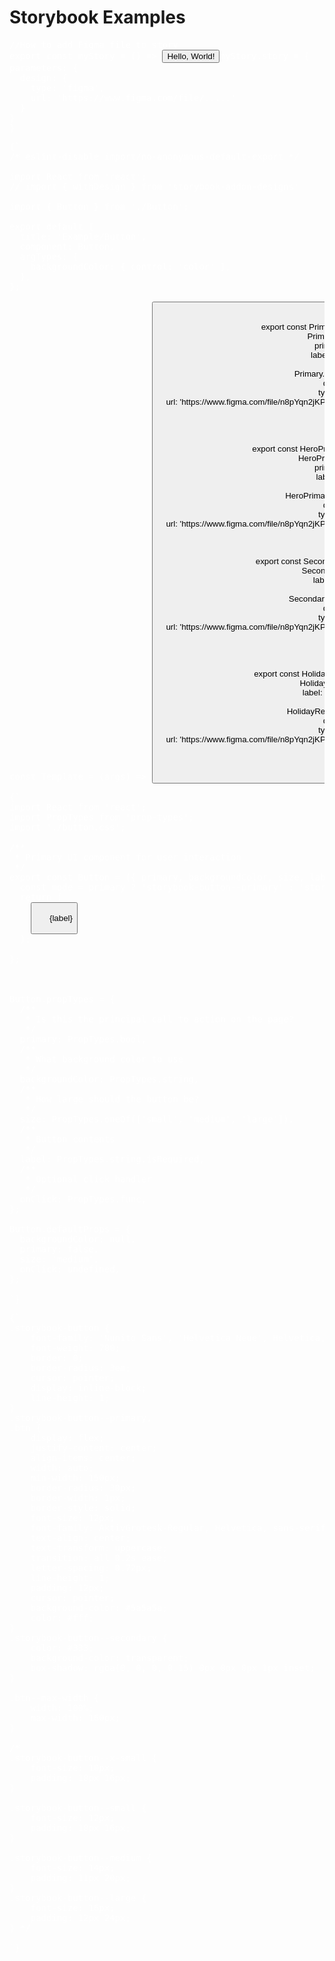 # Storybook Examples

<pre>
//How to add Figma file to story
export const myStory = () => <Button>Hello, World!</Button>myStory.story = {
parameters: {
  design: {
    type: 'figma',
    url: 'https://www.figma.com/file/.....'
  }
}
}
</pre>

<pre>{`
/* eslint-disable import/no-anonymous-default-export */

import React from 'react';
// import { withDesign } from 'storybook-addon-designs'

import { Button } from './Button';

export default {
  title: 'Example/Button',
  component: Button,
  argTypes: {
    backgroundColor: { control: 'color' },
  },
};

const Template = (args) => <Button {...args} />;

export const Primary = Template.bind({});
Primary.args = {
  primary: true,
  label: 'Primary',
};
Primary.parameters = {
  design: {
    type: 'figma',
    url: 'https://www.figma.com/file/n8pYqn2jKPnBTc5yUMg4hU/Design-System?node-id=11%3A6',
  },
}


export const HeroPrimary = Template.bind({});
HeroPrimary.args = {
  primary: true,
  label: 'Hero',
};
HeroPrimary.parameters = {
  design: {
    type: 'figma',
    url: 'https://www.figma.com/file/n8pYqn2jKPnBTc5yUMg4hU/Design-System?node-id=11%3A6',
  },
}

export const Secondary = Template.bind({});
Secondary.args = {
  label: 'Button',
};
Secondary.parameters = {
  design: {
    type: 'figma',
    url: 'https://www.figma.com/file/n8pYqn2jKPnBTc5yUMg4hU/Design-System?node-id=11%3A6',
  },
}


export const HolidayRed = Template.bind({});
HolidayRed.args = {
  label: 'Holiday Red',
};
HolidayRed.parameters = {
  design: {
    type: 'figma',
    url: 'https://www.figma.com/file/n8pYqn2jKPnBTc5yUMg4hU/Design-System?node-id=11%3A6',
  },
}

`}
</pre>

<pre>{`
import React from 'react';
import PropTypes from 'prop-types';
import './button.css';

/**
 * Primary UI component for user interaction
 */
export const Button = ({ primary, backgroundColor, size, label, ...props }) => {
  const mode = primary ? 'storybook-button--primary' : 'storybook-button--secondary';
  return (
    <button
      type="button"
      className={['btn bold', `storybook-button--${size}`, mode].join(' ')}
      style={backgroundColor && { backgroundColor }}
      {...props}
    >
      {label}
    </button>
  );
  
};



Button.propTypes = {
  /**
   * Is this the principal call to action on the page?
   */
  primary: PropTypes.bool,
  /**
   * What background color to use
   */
  backgroundColor: PropTypes.string,
  /**
   * How large should the button be?
   */
  size: PropTypes.oneOf(['small', 'medium', 'large']),
  /**
   * Button contents
   */
  label: PropTypes.string.isRequired,
  /**
   * Optional click handler
   */
  onClick: PropTypes.func,
};

Button.defaultProps = {
  backgroundColor: null,
  primary: false,
  size: 'medium',
  onClick: undefined,
};

`}
</pre>

<pre>{`
.storybook-button {
	font-family: 'Nunito Sans', 'Helvetica Neue', Helvetica, Arial, sans-serif;
	font-weight: 700;
	border: 0;
	border-radius: 3em;
	cursor: pointer;
	display: inline-block;
	line-height: 1;
}
.storybook-button--primary,
.btn {
	display: flex;
	justify-content: center;
	align-items: center;
	width: auto;
	min-width: 150px;
	border-radius: 30px;
	border-width: 1px;
	border-style: solid;
	font-size: 12px;
	font-family: AktivGrotesk-Regular, Helvetica, sans-serif;
	text-align: center;
	text-transform: uppercase;
	transition: all 0.2s ease;
	letter-spacing: 0.72px;
	line-height: 1;
	padding: 12px;
	cursor: pointer;
	background-color: #5a5a5a;
	color: #fff;
}
.storybook-button--secondary {
	color: #333;
	background-color: transparent;
	box-shadow: rgba(0, 0, 0, 0.15) 0px 0px 0px 1px inset;
}

.btn--max-width {
	width: 100%;
	max-width: 160px;
}

/* 
.storybook-button--x-small {
	font-size: 10px;
	padding: 10px 16px;
}

.storybook-button--small {
	font-size: 12px;
	padding: 10px 16px;
}

.storybook-button--medium {
	font-size: 14px;
	padding: 11px 20px;
}
.storybook-button--large {
	font-size: 16px;
	padding: 12px 24px;
} */

`}
</pre>

<style>
pre{
  color:#fff;
}
</style>

